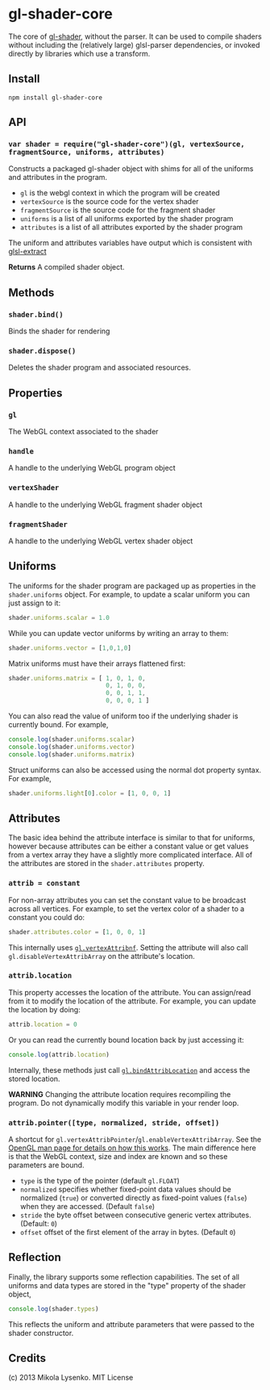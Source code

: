 gl-shader-core
==============
The core of [gl-shader](https://github.com/mikolalysenko/gl-shader), without the parser.  It can be used to compile shaders without including the (relatively large) glsl-parser dependencies, or invoked directly by libraries which use a transform.

## Install

    npm install gl-shader-core
    
## API

### `var shader = require("gl-shader-core")(gl, vertexSource, fragmentSource, uniforms, attributes)`
Constructs a packaged gl-shader object with shims for all of the uniforms and attributes in the program.

* `gl` is the webgl context in which the program will be created
* `vertexSource` is the source code for the vertex shader
* `fragmentSource` is the source code for the fragment shader
* `uniforms` is a list of all uniforms exported by the shader program
* `attributes` is a list of all attributes exported by the shader program

The uniform and attributes variables have output which is consistent with [glsl-extract](https://npmjs.org/package/glsl-extract)

**Returns** A compiled shader object.


## Methods

### `shader.bind()`
Binds the shader for rendering

### `shader.dispose()`
Deletes the shader program and associated resources.

## Properties

### `gl`
The WebGL context associated to the shader

### `handle`
A handle to the underlying WebGL program object

### `vertexShader`
A handle to the underlying WebGL fragment shader object

### `fragmentShader`
A handle to the underlying WebGL vertex shader object

## Uniforms
The uniforms for the shader program are packaged up as properties in the `shader.uniforms` object.  For example, to update a scalar uniform you can just assign to it:

```javascript
shader.uniforms.scalar = 1.0
```

While you can update vector uniforms by writing an array to them:

```javascript
shader.uniforms.vector = [1,0,1,0]
```

Matrix uniforms must have their arrays flattened first:

```javascript
shader.uniforms.matrix = [ 1, 0, 1, 0,
                           0, 1, 0, 0,
                           0, 0, 1, 1,
                           0, 0, 0, 1 ]
```

You can also read the value of uniform too if the underlying shader is currently bound.  For example,

```javascript
console.log(shader.uniforms.scalar)
console.log(shader.uniforms.vector)
console.log(shader.uniforms.matrix)
```

Struct uniforms can also be accessed using the normal dot property syntax.  For example,

```javascript
shader.uniforms.light[0].color = [1, 0, 0, 1]
```

## Attributes

The basic idea behind the attribute interface is similar to that for uniforms, however because attributes can be either a constant value or get values from a vertex array they have a slightly more complicated interface.  All of the attributes are stored in the `shader.attributes` property.

### `attrib = constant`
For non-array attributes you can set the constant value to be broadcast across all vertices.  For example, to set the vertex color of a shader to a constant you could do:

```javascript
shader.attributes.color = [1, 0, 0, 1]
```

This internally uses [`gl.vertexAttribnf`](http://www.khronos.org/opengles/sdk/docs/man/xhtml/glVertexAttrib.xml). Setting the attribute will also call `gl.disableVertexAttribArray` on the attribute's location.

### `attrib.location`
This property accesses the location of the attribute.  You can assign/read from it to modify the location of the attribute.  For example, you can update the location by doing:

```javascript
attrib.location = 0
```

Or you can read the currently bound location back by just accessing it:

```javascript
console.log(attrib.location)
```

Internally, these methods just call [`gl.bindAttribLocation`](http://www.khronos.org/opengles/sdk/docs/man/xhtml/glBindAttribLocation.xml) and access the stored location.

**WARNING** Changing the attribute location requires recompiling the program.  Do not dynamically modify this variable in your render loop.

### `attrib.pointer([type, normalized, stride, offset])`
A shortcut for `gl.vertexAttribPointer`/`gl.enableVertexAttribArray`.  See the [OpenGL man page for details on how this works](http://www.khronos.org/opengles/sdk/docs/man/xhtml/glVertexAttribPointer.xml).  The main difference here is that the WebGL context, size and index are known and so these parameters are bound.

* `type` is the type of the pointer (default `gl.FLOAT`)
* `normalized` specifies whether fixed-point data values should be normalized (`true`) or converted directly as fixed-point values (`false`) when they are accessed.  (Default `false`)
* `stride` the byte offset between consecutive generic vertex attributes.  (Default: `0`)
* `offset` offset of the first element of the array in bytes. (Default `0`)

## Reflection

Finally, the library supports some reflection capabilities.  The set of all uniforms and data types are stored in the "type" property of the shader object,

```javascript
console.log(shader.types)
```

This reflects the uniform and attribute parameters that were passed to the shader constructor.


## Credits
(c) 2013 Mikola Lysenko. MIT License